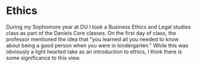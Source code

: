 # Ethics

During my Sophomore year at DU I took a Business Ethics and Legal studies class as part of the Daniels Core classes. On the first day of class, the professor mentioned the idea that "you learned all you needed to know about being a good person when you were in kindergarten." While this was obviously a light hearted take as an introduction to ethics, I think there is some significance to this view. 
